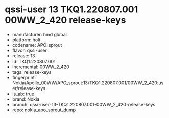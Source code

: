 # qssi-user 13 TKQ1.220807.001 00WW_2_420 release-keys
- manufacturer: hmd global
- platform: holi
- codename: APO_sprout
- flavor: qssi-user
- release: 13
- id: TKQ1.220807.001
- incremental: 00WW_2_420
- tags: release-keys
- fingerprint: Nokia/Apollo_00WW/APO_sprout:13/TKQ1.220807.001/00WW_2_420:user/release-keys
- is_ab: true
- brand: Nokia
- branch: qssi-user-13-TKQ1.220807.001-00WW_2_420-release-keys
- repo: nokia_apo_sprout_dump
